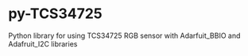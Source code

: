 py-TCS34725
===========

Python library for using TCS34725 RGB sensor with Adarfuit_BBIO and Adafruit_I2C libraries
